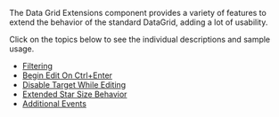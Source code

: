 The Data Grid Extensions component provides a variety of features to extend the behavior of the standard DataGrid, adding a lot of usability.

Click on the topics below to see the individual descriptions and sample usage.
* [Filtering](topics/Filtering.md)
* [Begin Edit On Ctrl+Enter](topics/Behaviors.md)
* [Disable Target While Editing](topics/Behaviors.md)
* [Extended Star Size Behavior](topics/Behaviors.md)
* [Additional Events](topics/Additional-Events.md)